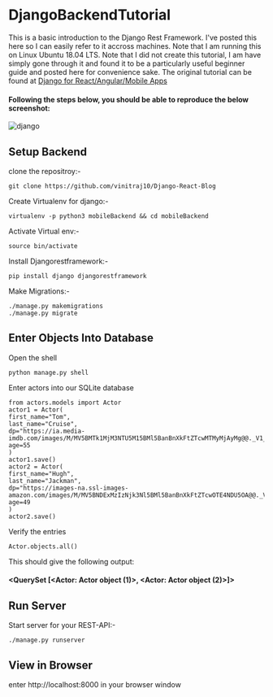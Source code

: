 # DjangoBackendTutorial
This is a basic introduction to the Django Rest Framework.  I've posted this here so I can easily refer to it accross machines. Note that I am running this on Linux Ubuntu 18.04 LTS.  Note that I did not create this tutorial, I am have simply gone through it and found it to be a particularly useful beginner guide and posted here for convenience sake.  The original tutorial can be found at [Django for React/Angular/Mobile Apps](https://hackernoon.com/django-for-react-angular-mobile-apps-part-1-9d2804555ea8)

#### Following the steps below, you should be able to reproduce the below screenshot:
![django](https://user-images.githubusercontent.com/8731829/48966253-a2becb80-ef82-11e8-949f-f10efadd1b8d.png)


## Setup Backend 

clone the repositroy:-
```
git clone https://github.com/vinitraj10/Django-React-Blog 
```
Create Virtualenv for django:-
```
virtualenv -p python3 mobileBackend && cd mobileBackend
```
Activate Virtual env:-
```
source bin/activate
```
Install Djangorestframework:-
```
pip install django djangorestframework
```
Make Migrations:-
```
./manage.py makemigrations
./manage.py migrate
```


## Enter Objects Into Database
Open the shell 
```
python manage.py shell
```
Enter actors into our SQLite database 
```
from actors.models import Actor
actor1 = Actor(
first_name="Tom",
last_name="Cruise",
dp="https://ia.media-imdb.com/images/M/MV5BMTk1MjM3NTU5M15BMl5BanBnXkFtZTcwMTMyMjAyMg@@._V1_UY317_CR14,0,214,317_AL_.jpg",
age=55
)
actor1.save()
actor2 = Actor(
first_name="Hugh",
last_name="Jackman",
dp="https://images-na.ssl-images-amazon.com/images/M/MV5BNDExMzIzNjk3Nl5BMl5BanBnXkFtZTcwOTE4NDU5OA@@._V1_UX214_CR0,0,214,317_AL_.jpg",
age=49
)
actor2.save()
```
Verify the entries
```
Actor.objects.all()
```
This should give the following output:
#### <QuerySet [<Actor: Actor object (1)>, <Actor: Actor object (2)>]>

## Run Server

Start server for your REST-API:-
```
./manage.py runserver
```


## View in Browser

enter http://localhost:8000 in your browser window

